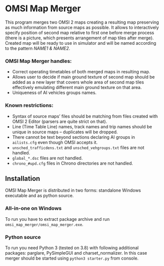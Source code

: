# OMSI Map Merger
This program merges two OMSI 2 maps creating a resulting map preserving as much information from source maps as possible. It allows to interactively specify position of second map relative to first one before merge process (there is a picture, which presents arrangement of map tiles after merge). Created map will be ready to use in simulator and will be named according to the pattern *NAME1 & NAME2*.
### OMSI Map Merger handles:
- Correct operating timetables of both merged maps in resulting map.
- Allows user to decide if main ground texture of second map should be added as a new layer that covers whole area of second map tiles effectively emulating different main ground texture on that area.
- Uniqueness of  AI vehicles groups names.
### Known restrictions:
- Syntax of source maps’ files should be matching from files created with OMSI 2 Editor (parsers are quite strict on that).
- Line (Time Table Line) names, track names and trip names should be unique in source maps – duplicates will be dropped.
- There cannot be text beyond sections declaring AI groups in `ailists.cfg` even though OMSI accepts it.
- `unsched_trafficdens.txt` and `unsched_vehgroups.txt` files are not handled.
- `global_*.dsc` files are not handled.
- `chrono_#upd.cfg` files in Chrono directories are not handled.
## Installation
OMSI Map Merger is distributed in two forms: standalone Windows executable and as python source.
### All-in-one on Windows
To run you have to extract package archive and run `omsi_map_merger/omsi_map_merger.exe`.
### Python source
To run you need Python 3 (tested on 3.8) with following additional packages: parglare, PySimpleGUI and charset_normalizer.
In this case merger should be started using `python3 starter.py` from console.
